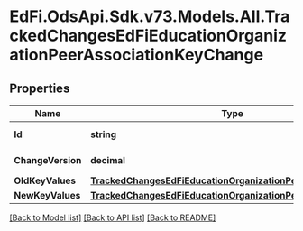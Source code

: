 # EdFi.OdsApi.Sdk.v73.Models.All.TrackedChangesEdFiEducationOrganizationPeerAssociationKeyChange

## Properties

Name | Type | Description | Notes
------------ | ------------- | ------------- | -------------
**Id** | **string** | Resource identifier | [optional] 
**ChangeVersion** | **decimal** | Change version | [optional] 
**OldKeyValues** | [**TrackedChangesEdFiEducationOrganizationPeerAssociationKey**](TrackedChangesEdFiEducationOrganizationPeerAssociationKey.md) |  | [optional] 
**NewKeyValues** | [**TrackedChangesEdFiEducationOrganizationPeerAssociationKey**](TrackedChangesEdFiEducationOrganizationPeerAssociationKey.md) |  | [optional] 

[[Back to Model list]](../../README.md#documentation-for-models) [[Back to API list]](../../README.md#documentation-for-api-endpoints) [[Back to README]](../../README.md)

